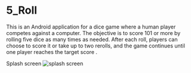 # 5_Roll
This is an Android application for a dice game where a human player competes against a computer. The objective is to score 101 or more by rolling five dice as many times as needed. After each roll, players can choose to score it or take up to two rerolls, and the game continues until one player reaches the target score .

Splash screen
![splash screen](https://user-images.githubusercontent.com/90560618/226895272-54ad7df1-4089-4aae-8f3c-d9acdc7844c2.jpg)
